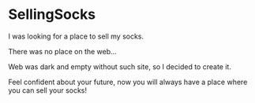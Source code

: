 # SellingSocks

I was looking for a place to sell my socks.

There was no place on the web…

Web was dark and empty without such site, so I decided to create it.

Feel confident about your future, now you will always have a place where you can sell your socks!


